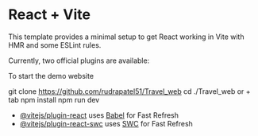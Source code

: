 # React + Vite

This template provides a minimal setup to get React working in Vite with HMR and some ESLint rules.

Currently, two official plugins are available:

To start the demo website 

git clone https://github.com/rudrapatel51/Travel_web
cd ./Travel_web or + tab 
npm install
npm run dev

- [@vitejs/plugin-react](https://github.com/vitejs/vite-plugin-react/blob/main/packages/plugin-react/README.md) uses [Babel](https://babeljs.io/) for Fast Refresh
- [@vitejs/plugin-react-swc](https://github.com/vitejs/vite-plugin-react-swc) uses [SWC](https://swc.rs/) for Fast Refresh
